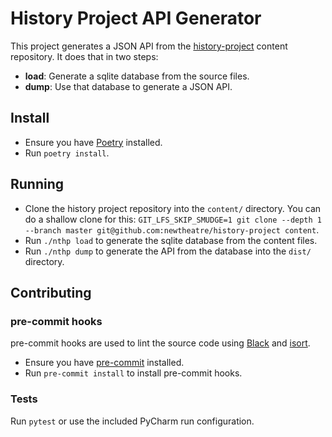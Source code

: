 # History Project API Generator

This project generates a JSON API from the [history-project](https://github.com/newtheatre/history-project) content repository. It does that in two steps:

- **load**: Generate a sqlite database from the source files.
- **dump**: Use that database to generate a JSON API.

## Install

- Ensure you have [Poetry](https://python-poetry.org/) installed.
- Run `poetry install`.

## Running

- Clone the history project repository into the `content/` directory. You can do a shallow clone for this: `GIT_LFS_SKIP_SMUDGE=1 git clone --depth 1 --branch master git@github.com:newtheatre/history-project content`.
- Run `./nthp load` to generate the sqlite database from the content files.
- Run `./nthp dump` to generate the API from the database into the `dist/` directory.

## Contributing

### pre-commit hooks

pre-commit hooks are used to lint the source code using [Black](https://black.readthedocs.io/en/stable/) and [isort](https://pycqa.github.io/isort/).

- Ensure you have [pre-commit](https://pre-commit.com/) installed.
- Run `pre-commit install` to install pre-commit hooks.

### Tests

Run `pytest` or use the included PyCharm run configuration.
